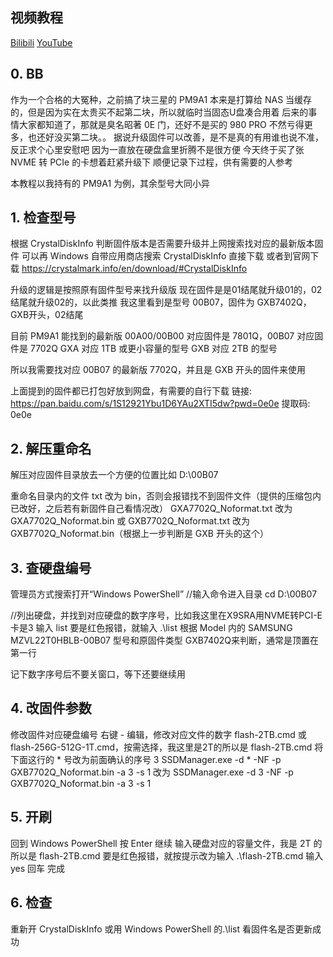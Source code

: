 <!-- ##{"timestamp":1681790400}## -->

## 视频教程
[Bilibili](https://www.bilibili.com/video/BV1Pv4y1E7yZ)
[YouTube](https://www.youtube.com/watch?v=FTrhBlOOH3E)

## 0. BB
作为一个合格的大冤种，之前搞了块三星的 PM9A1 本来是打算给 NAS 当缓存的，但是因为实在太贵买不起第二块，所以就临时当固态U盘凑合用着
后来的事情大家都知道了，那就是臭名昭著 0E 门，还好不是买的 980 PRO 不然亏得更多，也还好没买第二块。。
据说升级固件可以改善，是不是真的有用谁也说不准，反正求个心里安慰吧
因为一直放在硬盘盒里折腾不是很方便
今天终于买了张 NVME 转 PCIe 的卡想着赶紧升级下
顺便记录下过程，供有需要的人参考

本教程以我持有的 PM9A1 为例，其余型号大同小异

## 1. 检查型号
根据 CrystalDiskInfo 判断固件版本是否需要升级并上网搜索找对应的最新版本固件
可以再 Windows 自带应用商店搜索 CrystalDiskInfo 直接下载
或者到官网下载
https://crystalmark.info/en/download/#CrystalDiskInfo

升级的逻辑是按照原有固件型号来找升级版
现在固件是是01结尾就升级01的，02结尾就升级02的，以此类推
我这里看到是型号 00B07，固件为 GXB7402Q， GXB开头，02结尾

目前 PM9A1 能找到的最新版 00A00/00B00 对应固件是 7801Q，00B07 对应固件是 7702Q
GXA 对应 1TB 或更小容量的型号
GXB 对应 2TB 的型号

所以我需要找对应 00B07 的最新版 7702Q，并且是 GXB 开头的固件来使用

上面提到的固件都已打包好放到网盘，有需要的自行下载
链接: https://pan.baidu.com/s/1S12921Ybu1D6YAu2XTI5dw?pwd=0e0e 提取码: 0e0e

## 2. 解压重命名
解压对应固件目录放去一个方便的位置比如
D:\00B07

重命名目录内的文件 txt 改为 bin，否则会报错找不到固件文件（提供的压缩包内已改好，之后若有新固件自己看情况改）
GXA7702Q_Noformat.txt 改为 GXA7702Q_Noformat.bin
或
GXB7702Q_Noformat.txt 改为 GXB7702Q_Noformat.bin（根据上一步判断是 GXB 开头的这个）

## 3. 查硬盘编号
管理员方式搜索打开“Windows PowerShell”
//输入命令进入目录
cd D:\00B07

//列出硬盘，并找到对应硬盘的数字序号，比如我这里在X9SRA用NVME转PCI-E卡是3
输入
list
要是红色报错，就输入
.\list
根据 Model 内的 SAMSUNG MZVL22T0HBLB-00B07 型号和原固件类型 GXB7402Q来判断，通常是顶置在第一行

记下数字序号后不要关窗口，等下还要继续用

## 4. 改固件参数
修改固件对应硬盘编号
右键 - 编辑，修改对应文件的数字 flash-2TB.cmd 或 flash-256G-512G-1T.cmd，按需选择，我这里是2T的所以是 flash-2TB.cmd
将下面这行的 * 号改为前面确认的序号 3
SSDManager.exe -d * -NF -p GXB7702Q_Noformat.bin -a 3 -s 1
改为
SSDManager.exe -d 3 -NF -p GXB7702Q_Noformat.bin -a 3 -s 1

## 5. 开刷
回到 Windows PowerShell
按 Enter 继续
输入硬盘对应的容量文件，我是 2T 的所以是
flash-2TB.cmd
要是红色报错，就按提示改为输入
.\flash-2TB.cmd
输入
yes
回车
完成

## 6. 检查
重新开 CrystalDiskInfo 或用 Windows PowerShell 的.\list 看固件名是否更新成功